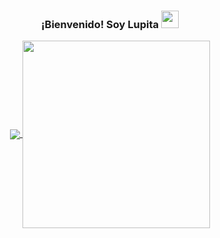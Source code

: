 
### 
<h3 align="center">
  ¡Bienvenido! Soy Lupita 
  <img src="https://media.giphy.com/media/hvRJCLFzcasrR4ia7z/giphy.gif" width="28">
</h3>

<div align="center">
  <a href="https://github.com/anuraghazra/github-readme-stats">
    <img align="center" src="https://github-readme-stats.vercel.app/api/top-langs/?username=Claudia-Velasco&layout=compact" />
  </a>
  <a>
     <img align="center"  src="https://i.pinimg.com/originals/cd/c6/83/cdc683324ce04ea4e0ea0b79ec5a48c0.gif" width="300" height="300"/>
  </a>
</div>

<!--
**Claudia-Velasco/Claudia-Velasco** is a ✨ _special_ ✨ repository because its `README.md` (this file) appears on your GitHub profile.

Here are some ideas to get you started:

- 🔭 I’m currently working on ...
- 🌱 I’m currently learning ...
- 👯 I’m looking to collaborate on ...
- 🤔 I’m looking for help with ...
- 💬 Ask me about ...
- 📫 How to reach me: ...
- 😄 Pronouns: ...
- ⚡ Fun fact: ...
-->
